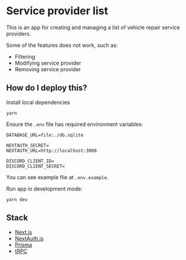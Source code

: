 # Service provider list

This is an app for creating and managing a list of vehicle repair service providers.

Some of the features does not work, such as:

- Filtering
- Modifying service provider
- Removing service provider

## How do I deploy this?

Install local dependencies

```
yarn
```

Ensure the `.env` file has required environment variables:

```
DATABASE_URL=file:./db.sqlite

NEXTAUTH_SECRET=
NEXTAUTH_URL=http://localhost:3000

DISCORD_CLIENT_ID=
DISCORD_CLIENT_SECRET=
```

You can see example file at `.env.example`.

Run app in development mode:

```
yarn dev
```

## Stack

- [Next.js](https://nextjs.org)
- [NextAuth.js](https://next-auth.js.org)
- [Prisma](https://prisma.io)
- [tRPC](https://trpc.io)
